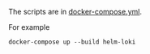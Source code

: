 The scripts are in [docker-compose.yml](./docker-compose.yml).

For example

```
docker-compose up --build helm-loki
```
